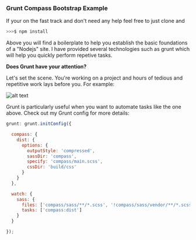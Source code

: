 ### Grunt Compass Bootstrap Example

If your on the fast track and don't need any help feel free to just clone and

  ```javascript
  >>>$ npm install
  ```

Above you will find a boilerplate to help you establish the basic foundations of a "Nodejs" site. I have provided several technologies such as grunt which will help you quickly perform repetive tasks.

**Does Grunt have your attention?**

Let's set the scene. You're working on a project and hours of tedious and repetitive work lays before you. For example:

![alt text](https://raw.github.com/yungVitto/compass-bootstrap-grunt-example/master/readme.fw.png "Sass Example")

Grunt is particularly useful when you want to automate tasks like the one above. Check out my Grunt config for more details:

  ```javascript
  grunt: grunt.initConfig({

    compass: {
      dist: {   
        options: {
          outputStyle: 'compressed',
          sassDir: 'compass',
          specify: 'compass/main.scss',
          cssDir: 'build/css'
        }
      }
    },

    watch: {
      sass: {
        files: ['compass/sass/**/*.scss', '!compass/sass/vendor/**/*.scss'],
        tasks: ['compass:dist']
      }
    }

  });
  ```
  
  
  

